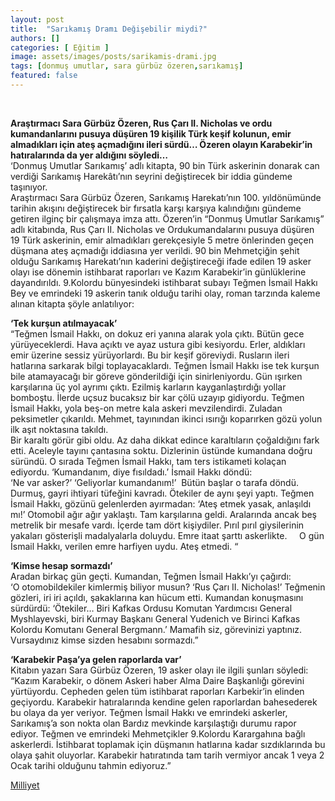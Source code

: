 ```yaml
---
layout: post
title:  "Sarıkamış Dramı Değişebilir miydi?"
authors: []
categories: [ Eğitim ]
image: assets/images/posts/sarikamis-drami.jpg
tags: [donmuş umutlar, sara gürbüz özeren,sarıkamış]
featured: false
---
```

&nbsp;

**Araştırmacı Sara Gürbüz Özeren, Rus Çarı II. Nicholas ve ordu kumandanlarını pusuya düşüren 19 kişilik Türk keşif kolunun, emir almadıkları için ateş açmadığını ileri sürdü&#8230; Özeren olayın Karabekir’in hatıralarında da yer aldığını söyledi&#8230;**  
‘Donmuş Umutlar Sarıkamış’ adlı kitapta, 90 bin Türk askerinin donarak can verdiği Sarıkamış Harekâtı’nın seyrini değiştirecek bir iddia gündeme taşınıyor.  
Araştırmacı Sara Gürbüz Özeren, Sarıkamış Harekatı’nın 100. yıldönümünde tarihin akışını değiştirecek bir fırsatla karşı karşıya kalındığını gündeme getiren ilginç bir çalışmaya imza attı. Özeren’in “Donmuş Umutlar Sarıkamış” adlı kitabında, Rus Çarı II. Nicholas ve Ordukumandalarını pusuya düşüren 19 Türk askerinin, emir almadıkları gerekçesiyle 5 metre önlerinden geçen düşmana ateş açmadığı iddiasına yer verildi. 90 bin Mehmetçiğin şehit olduğu Sarıkamış Harekatı’nın kaderini değiştireceği ifade edilen 19 asker olayı ise dönemin istihbarat raporları ve Kazım Karabekir’in günlüklerine dayandırıldı. 9.Kolordu bünyesindeki istihbarat subayı Teğmen İsmail Hakkı Bey ve emrindeki 19 askerin tanık olduğu tarihi olay, roman tarzında kaleme alınan kitapta şöyle anlatılıyor:

**‘Tek kurşun atılmayacak’**  
“Teğmen İsmail Hakkı, on dokuz eri yanına alarak yola çıktı. Bütün gece yürüyeceklerdi. Hava açıktı ve ayaz ustura gibi kesiyordu. Erler, aldıkları emir üzerine sessiz yürüyorlardı. Bu bir keşif göreviydi. Rusların ileri hatlarına sarkarak bilgi toplayacaklardı. Teğmen İsmail Hakkı ise tek kurşun bile atamayacağı bir göreve gönderildiği için sinirleniyordu. Gün ışırken karşılarına üç yol ayrımı çıktı. Ezilmiş karların kayganlaştırdığı yollar bomboştu. İlerde uçsuz bucaksız bir kar çölü uzayıp gidiyordu. Teğmen İsmail Hakkı, yola beş-on metre kala askeri mevzilendirdi. Zuladan peksimetler çıkarıldı. Mehmet, tayınından ikinci ısırığı koparırken gözü yolun ilk aşıt noktasına takıldı.  
Bir karaltı görür gibi oldu. Az daha dikkat edince karaltıların çoğaldığını fark etti. Aceleyle tayını çantasına soktu. Dizlerinin üstünde kumandana doğru süründü. O sırada Teğmen İsmail Hakkı, tam ters istikameti kolaçan ediyordu. ‘Kumandanım, diye fısıldadı.’ İsmail Hakkı döndü:  
‘Ne var asker?’ ‘Geliyorlar kumandanım!’  Bütün başlar o tarafa döndü. Durmuş, gayri ihtiyari tüfeğini kavradı. Ötekiler de aynı şeyi yaptı. Teğmen İsmail Hakkı, gözünü gelenlerden ayırmadan: ‘Ateş etmek yasak, anlaşıldı mı!’ Otomobil ağır ağır yaklaştı. Tam karşılarına geldi. Aralarında ancak beş metrelik bir mesafe vardı. İçerde tam dört kişiydiler. Pırıl pırıl giysilerinin yakaları gösterişli madalyalarla doluydu. Emre itaat şarttı askerlikte.     O gün İsmail Hakkı, verilen emre harfiyen uydu. Ateş etmedi. “

**‘Kimse hesap sormazdı’**  
Aradan birkaç gün geçti. Kumandan, Teğmen İsmail Hakkı’yı çağırdı:  
‘O otomobildekiler kimlermiş biliyor musun? ‘Rus Çarı II. Nicholas!’ Teğmenin gözleri, iri iri açıldı, şakaklarına kan hücum etti. Kumandan konuşmasını sürdürdü: ‘Ötekiler&#8230; Biri Kafkas Ordusu Komutan Yardımcısı General Myshlayevski, biri Kurmay Başkanı General Yudenich ve Birinci Kafkas Kolordu Komutanı General Bergmann.’ Mamafih siz, görevinizi yaptınız. Vursaydınız kimse sizden hesabını sormazdı.”

**‘Karabekir Paşa’ya gelen raporlarda var’**  
Kitabın yazarı Sara Gürbüz Özeren, 19 asker olayı ile ilgili şunları söyledi:  
“Kazım Karabekir, o dönem Askeri haber Alma Daire Başkanlığı görevini yürtüyordu. Cepheden gelen tüm istihbarat raporları Karbekir’in elinden geçiyordu. Karabekir hatıralarında kendine gelen raporlardan bahesederek bu olaya da yer veriyor. Teğmen İsmail Hakkı ve emrindeki askerler, Sarıkamış’a son nokta olan Bardız mevkinde karşılaştığı durumu rapor ediyor. Teğmen ve emrindeki Mehmetçikler 9.Kolordu Karargahına bağlı askerlerdi. İstihbarat toplamak için düşmanın hatlarına kadar sızdıklarında bu olaya şahit oluyorlar. Karabekir hatıratında tam tarih vermiyor ancak 1 veya 2 Ocak tarihi olduğunu tahmin ediyoruz.”



<a href="http://www.milliyet.com.tr/sarikamis-drami-degisebilir-miydi--gundem-1996062/" target="_blank">Milliyet</a>
